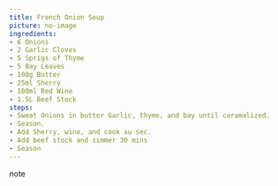 ```yaml
---
title: French Onion Soup
picture: no-image
ingredients:
- 6 Onions
- 2 Garlic Cloves
- 5 Sprigs of Thyme
- 5 Bay Leaves
- 100g Butter
- 25ml Sherry
- 100ml Red Wine
- 1.5L Beef Stock
steps:
- Sweat Onions in butter Garlic, thyme, and bay until caramalized.
- Season.
- Add Sherry, wine, and cook au sec.
- Add beef stock and simmer 30 mins
- Season
---
```


note